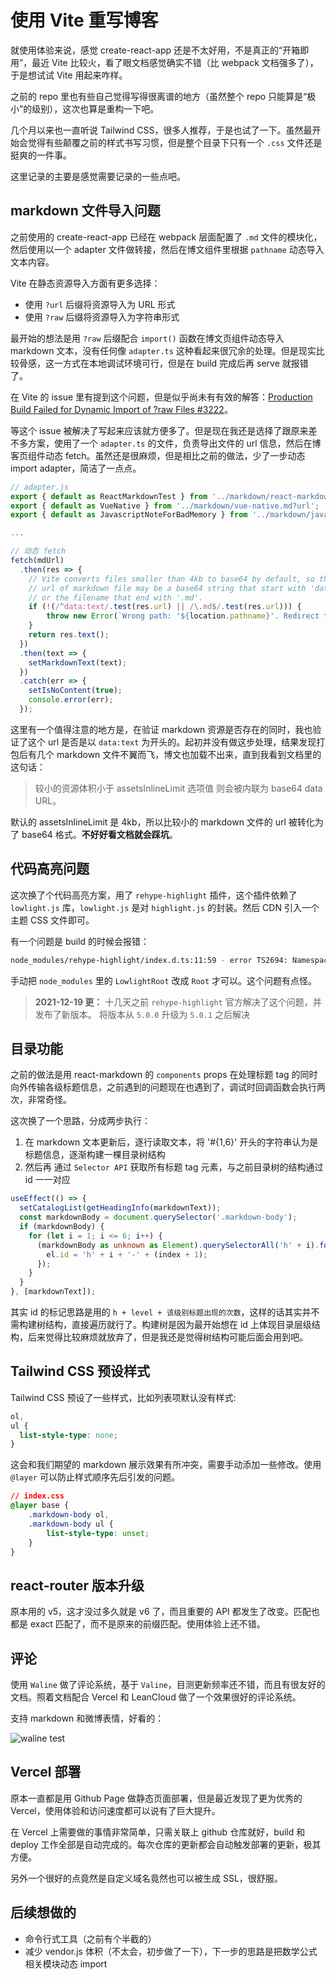 # 使用 Vite 重写博客

就使用体验来说，感觉 create-react-app 还是不太好用，不是真正的“开箱即用”，最近 Vite 比较火，看了眼文档感觉确实不错（比 webpack 文档强多了），于是想试试 Vite 用起来咋样。

之前的 repo 里也有些自己觉得写得很离谱的地方（虽然整个 repo 只能算是“极小”的级别），这次也算是重构一下吧。

几个月以来也一直听说 Tailwind CSS，很多人推荐，于是也试了一下。虽然最开始会觉得有些颠覆之前的样式书写习惯，但是整个目录下只有一个 `.css` 文件还是挺爽的一件事。

这里记录的主要是感觉需要记录的一些点吧。

## markdown 文件导入问题

之前使用的 create-react-app 已经在 webpack 层面配置了 `.md` 文件的模块化，然后使用以一个 adapter 文件做转接，然后在博文组件里根据 `pathname` 动态导入文本内容。

Vite 在静态资源导入方面有更多选择：

- 使用 `?url` 后缀将资源导入为 URL 形式
- 使用 `?raw` 后缀将资源导入为字符串形式

最开始的想法是用 `?raw` 后缀配合 `import()` 函数在博文页组件动态导入 markdown 文本，没有任何像 `adapter.ts` 这种看起来很冗余的处理。但是现实比较骨感，这一方式在本地调试环境可行，但是在 build 完成后再 serve 就报错了。

在 Vite 的 issue 里有提到这个问题，但是似乎尚未有有效的解答：[Production Build Failed for Dynamic Import of ?raw Files #3222](https://github.com/vitejs/vite/issues/3222)。

等这个 issue 被解决了写起来应该就方便多了。但是现在我还是选择了跟原来差不多方案，使用了一个 `adapter.ts` 的文件，负责导出文件的 url 信息，然后在博客页组件动态 fetch。虽然还是很麻烦，但是相比之前的做法，少了一步动态 import adapter，简洁了一点点。

```typescript
// adapter.js
export { default as ReactMarkdownTest } from '../markdown/react-markdown-test.md?url';
export { default as VueNative } from '../markdown/vue-native.md?url';
export { default as JavascriptNoteForBadMemory } from '../markdown/javascript-note-for-bad-memory.md?url';

...
```

```typescript
// 动态 fetch
fetch(mdUrl)
  .then(res => {
    // Vite converts files smaller than 4kb to base64 by default, so the
    // url of markdown file may be a base64 string that start with 'data:text'
    // or the filename that end with '.md'. 
    if (!(/^data:text/.test(res.url) || /\.md$/.test(res.url))) {
        throw new Error(`Wrong path: '${location.pathname}'. Redirect to 404 page.`);
    }
    return res.text();
  })
  .then(text => {
    setMarkdownText(text);
  })
  .catch(err => {
    setIsNoContent(true);
    console.error(err);
  });
```

这里有一个值得注意的地方是，在验证 markdown 资源是否存在的同时，我也验证了这个 url 是否是以 `data:text` 为开头的。起初并没有做这步处理，结果发现打包后有几个 markdown 文件不翼而飞，博文也加载不出来，直到我看到文档里的这句话：

> 较小的资源体积小于 assetsInlineLimit 选项值 则会被内联为 base64 data URL。

默认的 assetsInlineLimit 是 4kb，所以比较小的 markdown 文件的 url 被转化为了 base64 格式。**不好好看文档就会踩坑**。

## 代码高亮问题

这次换了个代码高亮方案，用了 `rehype-highlight` 插件，这个插件依赖了 `lowlight.js` 库，`lowlight.js` 是对 `highlight.js` 的封装。然后 CDN 引入一个主题 CSS 文件即可。

有一个问题是 build 的时候会报错：

```bash
node_modules/rehype-highlight/index.d.ts:11:59 - error TS2694: Namespace '"node_modules/lowlight/lib/core"' has no exported member 'LowlightRoot'.
```

手动把 `node_modules` 里的 `LowlightRoot` 改成 `Root` 才可以。这个问题有点怪。

> **2021-12-19 更：** 十几天之前 `rehype-highlight` 官方解决了这个问题，并发布了新版本。
> 将版本从 `5.0.0` 升级为 `5.0.1` 之后解决

## 目录功能

之前的做法是用 react-markdown 的 `components` props 在处理标题 tag 的同时向外传输各级标题信息，之前遇到的问题现在也遇到了，调试时回调函数会执行两次，非常奇怪。

这次换了一个思路，分成两步执行：

1. 在 markdown 文本更新后，逐行读取文本，将 '#{1,6}' 开头的字符串认为是标题信息，逐渐构建一棵目录树结构
2. 然后再 通过 `Selector API` 获取所有标题 tag 元素，与之前目录树的结构通过 id 一一对应

```typescript
useEffect(() => {
  setCatalogList(getHeadingInfo(markdownText));
  const markdownBody = document.querySelector('.markdown-body');
  if (markdownBody) {
    for (let i = 1; i <= 6; i++) {
      (markdownBody as unknown as Element).querySelectorAll('h' + i).forEach((el, index) => {
        el.id = 'h' + i + '-' + (index + 1);
      });
    }
  }
}, [markdownText]);
```

其实 id 的标记思路是用的 `h + level + 该级别标题出现的次数`，这样的话其实并不需构建树结构，直接遍历就行了。构建树是因为最开始想在 id 上体现目录层级结构，后来觉得比较麻烦就放弃了，但是我还是觉得树结构可能后面会用到吧。

## Tailwind CSS 预设样式

Tailwind CSS 预设了一些样式，比如列表项默认没有样式:

```css
ol,
ul {
  list-style-type: none;
}
```

这会和我们期望的 markdown 展示效果有所冲突，需要手动添加一些修改。使用 `@layer` 可以防止样式顺序先后引发的问题。

```css
// index.css
@layer base {
    .markdown-body ol,
    .markdown-body ul {
        list-style-type: unset;
    }
}

```

## react-router 版本升级

原本用的 v5，这才没过多久就是 v6 了，而且重要的 API 都发生了改变。匹配也都是 exact 匹配了，而不是原来的前缀匹配。使用体验上还不错。

## 评论

使用 `Waline` 做了评论系统，基于 `Valine`，目测更新频率还不错，而且有很友好的文档。照着文档配合 Vercel 和 LeanCloud 做了一个效果很好的评论系统。

支持 markdown 和微博表情，好看的：

![waline test](https://gitee.com/banqinghe/blog-images/raw/master/rewrite-blog-with-vite/waline-test.png)

## Vercel 部署

原本一直都是用 Github Page 做静态页面部署，但是最近发现了更为优秀的 Vercel，使用体验和访问速度都可以说有了巨大提升。

在 Vercel 上需要做的事情非常简单，只需关联上 github 仓库就好，build 和 deploy 工作全部是自动完成的。每次仓库的更新都会自动触发部署的更新，极其方便。

另外一个很好的点竟然是自定义域名竟然也可以被生成 SSL，很舒服。

## 后续想做的

- 命令行式工具（之前有个半截的）
- 减少 vendor.js 体积（不太会，初步做了一下），下一步的思路是把数学公式相关模块动态 import
